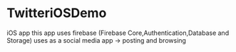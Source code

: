 # TwitteriOSDemo
iOS app
this app uses firebase (Firebase Core,Authentication,Database and Storage)
uses as a social media app -> posting and browsing
